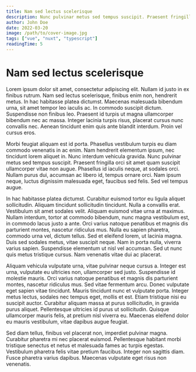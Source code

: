 ```yaml
---
title: Nam sed lectus scelerisque
description: Nunc pulvinar metus sed tempus suscipit. Praesent fringilla orci sit amet quam suscipit
author: John Doe
date: 2022-03-20
image: /path/to/cover-image.jpg
tags: ["vue", "nuxt", "typescript"]
readingTime: 5
---
```


# Nam sed lectus scelerisque

Lorem ipsum dolor sit amet, consectetur adipiscing elit. Nullam id justo in ex finibus rutrum. Nam sed lectus scelerisque, finibus enim non, hendrerit metus. In hac habitasse platea dictumst. Maecenas malesuada bibendum urna, sit amet tempor leo iaculis ac. In commodo suscipit dictum. Suspendisse non finibus leo. Praesent id turpis ut magna ullamcorper bibendum nec ac massa. Integer lacinia turpis risus, placerat cursus nunc convallis nec. Aenean tincidunt enim quis ante blandit interdum. Proin vel cursus eros.

Morbi feugiat aliquam est id porta. Phasellus vestibulum turpis eu diam commodo venenatis in ac enim. Nam hendrerit elementum ipsum, nec tincidunt lorem aliquet in. Nunc interdum vehicula gravida. Nunc pulvinar metus sed tempus suscipit. Praesent fringilla orci sit amet quam suscipit ullamcorper vitae non augue. Phasellus id iaculis neque, at sodales orci. Nullam purus dui, accumsan ac libero id, tempus ornare orci. Nam ipsum neque, luctus dignissim malesuada eget, faucibus sed felis. Sed vel tempus augue.

In hac habitasse platea dictumst. Curabitur euismod tortor eu ligula aliquet sollicitudin. Aliquam tincidunt sollicitudin tincidunt. Nulla a convallis erat. Vestibulum sit amet sodales velit. Aliquam euismod vitae urna at maximus. Nullam interdum, tortor at commodo bibendum, nunc magna vestibulum est, in commodo lacus justo a ante. Orci varius natoque penatibus et magnis dis parturient montes, nascetur ridiculus mus. Nulla eu sapien pharetra, commodo urna vel, dictum tellus. Sed et eleifend lorem, ut lacinia magna. Duis sed sodales metus, vitae suscipit neque. Nam in porta nulla, viverra varius sapien. Suspendisse elementum ut nisl vel accumsan. Sed ut nunc quis metus tristique cursus. Nam venenatis vitae dui ac placerat.

Aliquam vehicula vulputate urna, vitae pulvinar neque cursus a. Integer est urna, vulputate eu ultricies non, ullamcorper sed justo. Suspendisse id molestie mauris. Orci varius natoque penatibus et magnis dis parturient montes, nascetur ridiculus mus. Sed vitae fermentum arcu. Donec vulputate eget sapien vitae tincidunt. Mauris tincidunt nunc et vulputate porta. Integer metus lectus, sodales nec tempus eget, mollis et est. Etiam tristique nisi eu suscipit auctor. Curabitur aliquam massa at purus sollicitudin, in gravida purus aliquet. Pellentesque ultricies id purus ut sollicitudin. Quisque ullamcorper mauris felis, at pretium nisl viverra eu. Maecenas eleifend dolor eu mauris vestibulum, vitae dapibus augue feugiat.

Sed diam tellus, finibus vel placerat non, imperdiet pulvinar magna. Curabitur pharetra mi nec placerat euismod. Pellentesque habitant morbi tristique senectus et netus et malesuada fames ac turpis egestas. Vestibulum pharetra felis vitae pretium faucibus. Integer non sagittis diam. Fusce pharetra varius dapibus. Maecenas vulputate eget risus non venenatis.
